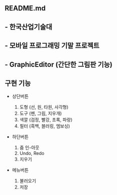 ## README.md

## - 한국산업기술대
## - 모바일 프로그래밍 기말 프로젝트
## - GraphicEditor (간단한 그림판 기능)

## 구현 기능
- 상단버튼
	1. 도형 (선, 원, 타원, 사각형)
	1. 도구 (펜, 그림, 지우개)
	1. 색깔 (검정, 빨강, 초록, 파랑)
	1. 필터 (흑백, 블러링, 엠보싱)

- 하단버튼
	1. 줌 인-아웃
	2. Undo, Redo
	3. 지우기

- 메뉴버튼
	1. 불러오기
	2. 저장

